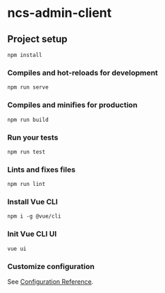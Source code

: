 # ncs-admin-client

## Project setup
```
npm install
```

### Compiles and hot-reloads for development
```
npm run serve
```

### Compiles and minifies for production
```
npm run build
```

### Run your tests
```
npm run test
```

### Lints and fixes files
```
npm run lint
```

### Install Vue CLI
```
npm i -g @vue/cli
```

### Init Vue CLI UI
```
vue ui
```

### Customize configuration
See [Configuration Reference](https://cli.vuejs.org/config/).
